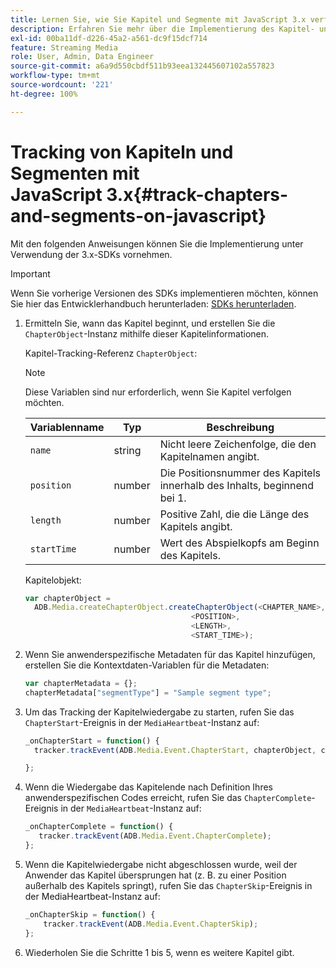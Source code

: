 ```yaml
---
title: Lernen Sie, wie Sie Kapitel und Segmente mit JavaScript 3.x verfolgen
description: Erfahren Sie mehr über die Implementierung des Kapitel- und Segment-Trackings mit dem Media SDK in Browser-Apps (JS).
exl-id: 00ba11df-d226-45a2-a561-dc9f15dcf714
feature: Streaming Media
role: User, Admin, Data Engineer
source-git-commit: a6a9d550cbdf511b93eea132445607102a557823
workflow-type: tm+mt
source-wordcount: '221'
ht-degree: 100%

---
```


# Tracking von Kapiteln und Segmenten mit JavaScript 3.x{#track-chapters-and-segments-on-javascript}

Mit den folgenden Anweisungen können Sie die Implementierung unter Verwendung der 3.x-SDKs vornehmen.

>[!IMPORTANT]
>
> Wenn Sie vorherige Versionen des SDKs implementieren möchten, können Sie hier das Entwicklerhandbuch herunterladen: [SDKs herunterladen](/help/getting-started/download-sdks.md).

1. Ermitteln Sie, wann das Kapitel beginnt, und erstellen Sie die `ChapterObject`-Instanz mithilfe dieser Kapitelinformationen.

   Kapitel-Tracking-Referenz `ChapterObject`:

   >[!NOTE]
   >
   >Diese Variablen sind nur erforderlich, wenn Sie Kapitel verfolgen möchten.

   | Variablenname | Typ | Beschreibung |
   | --- | --- | --- |
   | `name` | string | Nicht leere Zeichenfolge, die den Kapitelnamen angibt. |
   | `position` | number | Die Positionsnummer des Kapitels innerhalb des Inhalts, beginnend bei 1. |
   | `length` | number | Positive Zahl, die die Länge des Kapitels angibt. |
   | `startTime` | number | Wert des Abspielkopfs am Beginn des Kapitels. |

   Kapitelobjekt:

   ```js
   var chapterObject =
     ADB.Media.createChapterObject.createChapterObject(<CHAPTER_NAME>,
                                        <POSITION>,
                                        <LENGTH>,
                                        <START_TIME>);
   ```

1. Wenn Sie anwenderspezifische Metadaten für das Kapitel hinzufügen, erstellen Sie die Kontextdaten-Variablen für die Metadaten:

   ```js
   var chapterMetadata = {};
   chapterMetadata["segmentType"] = "Sample segment type";
   ```

1. Um das Tracking der Kapitelwiedergabe zu starten, rufen Sie das `ChapterStart`-Ereignis in der `MediaHeartbeat`-Instanz auf:

   ```js
   _onChapterStart = function() {
     tracker.trackEvent(ADB.Media.Event.ChapterStart, chapterObject, chapterMetadata);
   
   };
   ```

1. Wenn die Wiedergabe das Kapitelende nach Definition Ihres anwenderspezifischen Codes erreicht, rufen Sie das `ChapterComplete`-Ereignis in der `MediaHeartbeat`-Instanz auf:

   ```js
   _onChapterComplete = function() {
      tracker.trackEvent(ADB.Media.Event.ChapterComplete);
   };
   ```

1. Wenn die Kapitelwiedergabe nicht abgeschlossen wurde, weil der Anwender das Kapitel übersprungen hat (z. B. zu einer Position außerhalb des Kapitels springt), rufen Sie das `ChapterSkip`-Ereignis in der MediaHeartbeat-Instanz auf:

   ```js
   _onChapterSkip = function() {
       tracker.trackEvent(ADB.Media.Event.ChapterSkip);
   };
   ```

1. Wiederholen Sie die Schritte 1 bis 5, wenn es weitere Kapitel gibt.
